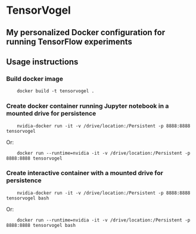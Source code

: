 # TensorVogel

## My personalized Docker configuration for running TensorFlow experiments

## Usage instructions

### Build docker image

        docker build -t tensorvogel .

### Create docker container running Jupyter notebook in a mounted drive for persistence

        nvidia-docker run -it -v /drive/location:/Persistent -p 8888:8888 tensorvogel

Or:

        docker run --runtime=nvidia -it -v /drive/location:/Persistent -p 8888:8888 tensorvogel

### Create interactive container with a mounted drive for persistence

        nvidia-docker run -it -v /drive/location:/Persistent -p 8888:8888 tensorvogel bash

Or:

        docker run --runtime=nvidia -it -v /drive/location:/Persistent -p 8888:8888 tensorvogel bash